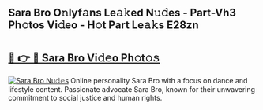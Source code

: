 ## Sara Bro O𝚗lyf𝚊ns Le𝚊𝚔ed N𝚞𝚍es - Part-Vh3 Ph𝚘tos Vi𝚍eo - H𝚘t Part Le𝚊𝚔s E28zn

# <h2><a href="http://hf5wvt.feru.top/?c=Sara+Bro">🔗 👉 🔴 Sara Bro Vi𝚍𝚎o Ph𝚘t𝚘𝚜</a></h2>

[![Sara Bro Nu𝚍𝚎s](https://i.imgur.com/0TWrTi3.gif)](http://hf5wvt.feru.top/?c=Sara+Bro)
Online personality Sara Bro with a focus on dance and lifestyle content. Passionate advocate Sara Bro, known for their unwavering commitment to social justice and human rights. 
